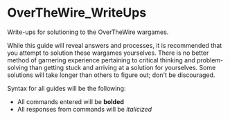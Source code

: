 # OverTheWire_WriteUps
Write-ups for solutioning to the OverTheWire wargames.

While this guide will reveal answers and processes, it is recommended that you attempt to solution these wargames yourselves. There is no better method of garnering experience pertaining to critical thinking and problem-solving than getting stuck and arriving at a solution for yourselves. Some solutions will take longer than others to figure out; don't be discouraged. 

Syntax for all guides will be the following:  
* All commands entered will be **bolded**  
* All responses from commands will be *italicized*
